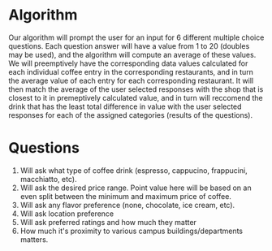 # Algorithm 

Our algorithm will prompt the user for an input for 6 different multiple choice questions. Each question answer will have a value from 1 to 20 (doubles may be used), 
and the algorithm will compute an average of these values. We will preemptively have the corresponding data values calculated for each individual coffee entry in the 
corresponding restaurants, and in turn the average value of each entry for each corresponding restaurant. It will then match the average of the user selected responses 
with the shop that is closest to it in premeptively calculated value, and in turn will reccomend the drink that has the least total difference in value with the user 
selected responses for each of the assigned categories (results of the questions). 

# Questions
1. Will ask what type of coffee drink (espresso, cappucino, frappucini, macchiatto, etc).
2. Will ask the desired price range. Point value here will be based on an even split between the minimum and maximum price of coffee. 
3. Will ask any flavor preference (none, chocolate, ice cream, etc).
4. Will ask location preference 
5. Will ask preferred ratings and how much they matter
6. How much it's proximity to various campus buildings/departments matters.
